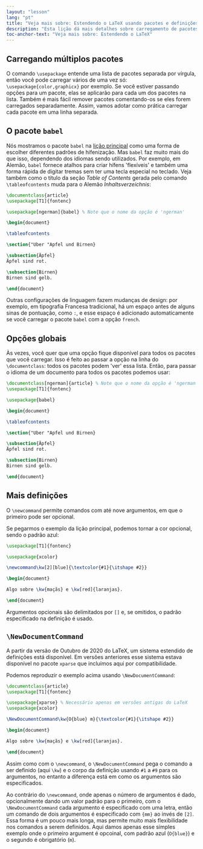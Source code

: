 ```yaml
---
layout: "lesson"
lang: "pt"
title: "Veja mais sobre: Estendendo o LaTeX usando pacotes e definições"
description: "Esta lição dá mais detalhes sobre carregamento de pacotes, apresenta o pacote babel para selecionar o idioma, e dá mais detalhes sobre comandos personalizados."
toc-anchor-text: "Veja mais sobre: Estendendo o LaTeX"
---
```


## Carregando múltiplos pacotes

O comando `\usepackage` entende uma lista de pacotes separada por vírgula, então
você pode carregar vários de uma vez só: `\usepackage{color,graphicx}` por
exemplo.  Se você estiver passando opções para um pacote, elas se aplicarão para
cada um dos pacotes na lista.  Também é mais fácil remover pacotes comentando-os
se eles forem carregados separadamente.  Assim, vamos adotar como prática
carregar cada pacote em uma linha separada.

## O pacote `babel`

Nós mostramos o pacote `babel` na [lição principal](lesson-06) como uma forma
de escolher diferentes padrões de hifenização.  Mas `babel` faz muito mais do
que isso, dependendo dos idiomas sendo utilizados.  Por exemplo, em Alemão,
`babel` fornece atalhos para criar hífens 'flexíveis' e também uma forma rápida
de digitar tremas sem ter uma tecla especial no teclado.  Veja também como o
título da seção _Table of Contents_ gerada pelo comando `\tableofcontents` muda
para o Alemão _Inhaltsverzeichnis_:

```latex
\documentclass{article}
\usepackage[T1]{fontenc}

\usepackage[ngerman]{babel} % Note que o nome da opção é 'ngerman'

\begin{document}

\tableofcontents

\section{"Uber "Apfel und Birnen}

\subsection{Äpfel}
Äpfel sind rot.

\subsection{Birnen}
Birnen sind gelb.

\end{document}
```

Outras configurações de linguagem fazem mudanças de design:  por exemplo, em
tipografia Francesa tradicional, há um espaço antes de alguns sinas de
pontuação, como `:`, e esse espaço é adicionado automaticamente se você carregar
o pacote `babel` com a opção `french`.

## Opções globais

Às vezes, você quer que uma opção fique disponível para todos os pacotes que
você carregar.  Isso é feito ao passar a opção na linha do `\documentclass`:
todos os pacotes podem 'ver' essa lista.  Então, para passar o idioma de um
documento para todos os pacotes podemos usar:

```latex
\documentclass[ngerman]{article} % Note que o nome da opção é 'ngerman'
\usepackage[T1]{fontenc}

\usepackage{babel}

\begin{document}

\tableofcontents

\section{"Uber "Apfel und Birnen}

\subsection{Äpfel}
Äpfel sind rot.

\subsection{Birnen}
Birnen sind gelb.

\end{document}
```

## Mais definições

O `\newcommand` permite comandos com até nove argumentos, em que o primeiro pode
ser opcional.

Se pegarmos o exemplo da lição principal, podemos tornar a cor opcional, sendo o
padrão azul:

```latex
\usepackage[T1]{fontenc}

\usepackage{xcolor}

\newcommand\kw[2][blue]{\textcolor{#1}{\itshape #2}}

\begin{document}

Algo sobre \kw{maçãs} e \kw[red]{laranjas}.

\end{document}
```

Argumentos opcionais são delimitados por `[]` e, se omitidos, o padrão
especificado na definição é usado.

## `\NewDocumentCommand`

A partir da versão de Outubro de 2020 do LaTeX, um sistema estendido de
definições está disponível.  Em versões anteriores esse sistema estava
disponível no pacote `xparse` que incluímos aqui por compatibilidade.

Podemos reproduzir o exemplo acima usando `\NewDocumentCommand`:

```latex
\documentclass{article}
\usepackage[T1]{fontenc}

\usepackage{xparse} % Necessário apenas em versões antigas do LaTeX
\usepackage{xcolor}

\NewDocumentCommand\kw{O{blue} m}{\textcolor{#1}{\itshape #2}}

\begin{document}

Algo sobre \kw{maçãs} e \kw[red]{laranjas}.

\end{document}
```

Assim como com o `\newcommand`, o `\NewDocumentCommand` pega o comando a ser
definido (aqui `\kw`) e o corpo da definição usando `#1` a `#9` para os
argumentos, no entanto a diferença está em como os argumentos são especificados.

Ao contrário do `\newcommand`, onde apenas o número de argumentos é dado,
opcionalmente dando um valor padrão para o primeiro, com o `\NewDocumentCommand`
cada argumento é especificado com uma letra, então um comando de dois argumentos
é especificado com `{mm}` ao invés de `[2]`.  Essa forma é um pouco mais longa,
mas permite muito mais flexibilidade nos comandos a serem definidos.  Aqui damos
apenas esse simples exemplo onde o primeiro argument é opcoinal, com padrão azul
(`O{blue}`) e o segundo é obrigatório (`m`).
